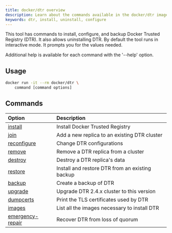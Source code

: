 ```yaml
---
title: docker/dtr overview
description: Learn about the commands available in the docker/dtr image.
keywords: dtr, install, uninstall, configure
---
```


This tool has commands to install, configure, and backup Docker
Trusted Registry (DTR). It also allows uninstalling DTR.
By default the tool runs in interactive mode. It prompts you for
the values needed.

Additional help is available for each command with the '--help' option.


## Usage

```bash
docker run -it --rm docker/dtr \
    command [command options]
```


## Commands

| Option                                    | Description                |
|:------------------------------------------|:---------------------------|
|[install](install)| Install Docker Trusted Registry                 |
|[join](join)| Add a new replica to an existing DTR cluster                 |
|[reconfigure](reconfigure)| Change DTR configurations                 |
|[remove](remove)| Remove a DTR replica from a cluster                 |
|[destroy](destroy)| Destroy a DTR replica's data                 |
|[restore](restore)| Install and restore DTR from an existing backup                 |
|[backup](backup)| Create a backup of DTR                 |
|[upgrade](upgrade)| Upgrade DTR 2.4.x cluster to this version                 |
|[dumpcerts](dumpcerts)| Print the TLS certificates used by DTR                 |
|[images](images)| List all the images necessary to install DTR                 |
|[emergency-repair](emergency-repair)| Recover DTR from loss of quorum                 |

